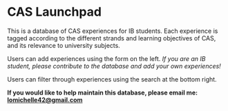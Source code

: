 # CAS Launchpad

This is a database of CAS experiences for IB students. Each experience is tagged according to the different strands and learning objectives of CAS, and its relevance to university subjects. 

Users can add experiences using the form on the left. *If you are an IB student, please contribute to the database and add your own experiences!*

Users can filter through experiences using the search at the bottom right.

**If you would like to help maintain this database, please email me: lomichelle42@gmail.com**
